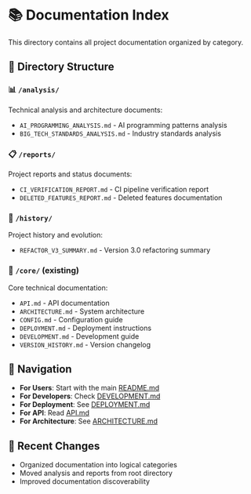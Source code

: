 # 📚 Documentation Index

This directory contains all project documentation organized by category.

## 📁 Directory Structure

### 📊 `/analysis/`

Technical analysis and architecture documents:

- `AI_PROGRAMMING_ANALYSIS.md` - AI programming patterns analysis
- `BIG_TECH_STANDARDS_ANALYSIS.md` - Industry standards analysis

### 📋 `/reports/`

Project reports and status documents:

- `CI_VERIFICATION_REPORT.md` - CI pipeline verification report
- `DELETED_FEATURES_REPORT.md` - Deleted features documentation

### 📜 `/history/`

Project history and evolution:

- `REFACTOR_V3_SUMMARY.md` - Version 3.0 refactoring summary

### 📖 `/core/` (existing)

Core technical documentation:

- `API.md` - API documentation
- `ARCHITECTURE.md` - System architecture
- `CONFIG.md` - Configuration guide
- `DEPLOYMENT.md` - Deployment instructions
- `DEVELOPMENT.md` - Development guide
- `VERSION_HISTORY.md` - Version changelog

## 🎯 Navigation

- **For Users**: Start with the main [README.md](../README.md)
- **For Developers**: Check [DEVELOPMENT.md](DEVELOPMENT.md)
- **For Deployment**: See [DEPLOYMENT.md](DEPLOYMENT.md)
- **For API**: Read [API.md](API.md)
- **For Architecture**: See [ARCHITECTURE.md](ARCHITECTURE.md)

## 📝 Recent Changes

- Organized documentation into logical categories
- Moved analysis and reports from root directory
- Improved documentation discoverability
